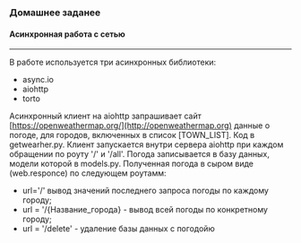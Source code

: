### Домашнее заданее 
#### Асинхронная работа с сетью 
***
В работе используется три асинхронных библиотеки:
- async.io
- aiohttp
- torto

Асинхронный клиент на aiohttp запрашивает сайт [https://openweathermap.org/](http://openweathermap.org) данные о погоде, для городов, включенных в список [TOWN_LIST]. Код в getwearher.py.
Клиент запускается внутри сервера aiohttp при каждом обращении по роуту '/' и '/all'. Погода записывается в базу данных, модели которой в models.py. 
Полученная погода в сыром виде (web.responce) по следующем роутамм:
- url='/' вывод значений последнего запроса погоды по каждому городу;
- url = '/{Название_города} - вывод всей погоды по конкретному городу;
- url = '/delete' - удаление базы данных с погодойю


